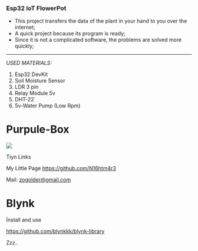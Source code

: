 ### Esp32 IoT FlowerPot

- This project transfers the data of the plant in your hand to you over the internet;
- A quick project because its program is ready;
- Since it is not a complicated software, the problems are solved more quickly;

------------
*USED MATERIALS:*
1. Esp32 DevKit
2. Soil Moisture Sensor
3. LDR 3 pin
4. Relay Module 5v
5. DHT-22`
6. 5v-Water Pump (Low Rpm)


# Purpule-Box
<a href="https://usaupload.com/5hLd/Purpul-Box_logo-transparentpng.png" target="_blank" title="Download from USAupload | Upload Files for free"><img src="https://cloud-ex42.usaupload.com/cache/plugins/filepreviewer/259915/ef092817a9083a924086c910aa400813711acd79d7a643a8955bb1b097d58c29/280x280_middle.jpg"/></a>

Tiyn Links

My Little Page <https://github.com/N16htm4r3>

Mail: zogolder@gmail.com

# Blynk

İnstall and use

https://github.com/blynkkk/blynk-library


Zzz..
